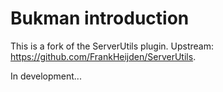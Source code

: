 # Bukman introduction

This is a fork of the ServerUtils plugin. Upstream: https://github.com/FrankHeijden/ServerUtils.

In development...